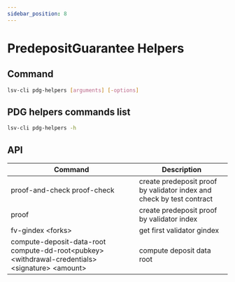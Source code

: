 ```yaml
---
sidebar_position: 8
---
```


# PredepositGuarantee Helpers

## Command

```bash
lsv-cli pdg-helpers [arguments] [-options]
```

## PDG helpers commands list

```bash
lsv-cli pdg-helpers -h
```

## API

| Command                                                                                             | Description                                                           |
| --------------------------------------------------------------------------------------------------- | --------------------------------------------------------------------- |
| proof-and-check proof-check                                                                         | create predeposit proof by validator index and check by test contract |
| proof                                                                                               | create predeposit proof by validator index                            |
| fv-gindex \<forks>                                                                                  | get first validator gindex                                            |
| compute-deposit-data-root compute-dd-root\<pubkey> \<withdrawal-credentials> \<signature> \<amount> | compute deposit data root                                             |
